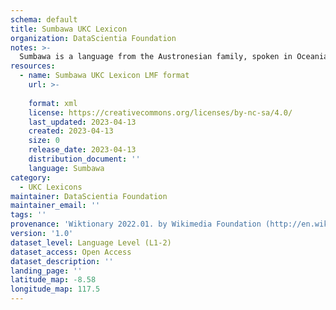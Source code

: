 ```yaml
---
schema: default
title: Sumbawa UKC Lexicon
organization: DataScientia Foundation
notes: >-
  Sumbawa is a language from the Austronesian family, spoken in Oceania. The UKC Lexicon of Sumbawa is represented as a lexico-semantic network. It consists of words, word senses, synsets, as well as sense-level and synset-level relationships.
resources:
  - name: Sumbawa UKC Lexicon LMF format
    url: >-
      
    format: xml
    license: https://creativecommons.org/licenses/by-nc-sa/4.0/
    last_updated: 2023-04-13
    created: 2023-04-13
    size: 0
    release_date: 2023-04-13
    distribution_document: ''
    language: Sumbawa
category:
  - UKC Lexicons
maintainer: DataScientia Foundation
maintainer_email: ''
tags: ''
provenance: 'Wiktionary 2022.01. by Wikimedia Foundation (http://en.wiktionary.org); Princeton WordNet 2.1 by Princeton University (https://wordnet.princeton.edu)'
version: '1.0'
dataset_level: Language Level (L1-2)
dataset_access: Open Access
dataset_description: ''
landing_page: ''
latitude_map: -8.58
longitude_map: 117.5
---
```

